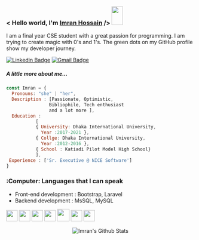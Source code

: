 
<h3> < Hello world, I'm <a href="https://facebook.com/cmt.imran" target="_blank"> Imran Hossain</a> /> <img src="https://scontent.fcgp17-1.fna.fbcdn.net/v/t1.6435-9/139663994_3443379345887713_1686901891622808262_n.jpg?_nc_cat=101&ccb=1-3&_nc_sid=174925&_nc_eui2=AeFKkdaNlAgKDJ695FuPWzWqAd2WSumzqBQB3ZZK6bOoFPrkd5XGac-qnuwWW-1800fbC5lHwTPjU9sBKl0x4yqa&_nc_ohc=MoIDY54lhbQAX-hExAn&_nc_ht=scontent.fcgp17-1.fna&oh=0077ababa7f33ee7cc3230ebebe02285&oe=60D7341B" width="30px" height="50px"></h3>
I am a final year CSE student with a great passion for programming. I am trying to create magic with 0's and 1's. The green dots on my GitHub profile show my developer journey. 

[![Linkedin Badge](https://img.shields.io/badge/-Imran_Hossain-blue?style=flat-square&logo=Linkedin&logoColor=white&link=https://www.linkedin.com/in/ih000/)](https://www.linkedin.com/in/ih000/) [![Gmail Badge](https://img.shields.io/badge/-imran527166@gmail.com-c14438?style=flat-square&logo=Gmail&logoColor=white&link=mailto:imran527166@gmail.com)](mailto:imran527166@gmail.com)
<br/>

##### A little more about me...  

```javascript
const Imran = {
  Pronouns: "she" | "her",
  Description : [Passionate, Optimistic, 
                Bibliophile, Tech enthusiast  
                and a lot more ],
  Education : 
           [ 
           { University: Dhaka International University, 
             Year :2017-2021 }, 
           { Collge: Dhaka International University, 
             Year :2012-2016 }, 
           { School : Katiadi Pilot Model High School} 
           ],
 Experience : ['Sr. Executive @ NICE Software']
}
```


### :Computer: Languages that I can speak
* Front-end development :  Bootstrap, Laravel
* Backend development : MsSQL, MySQL


 <img src = 'https://image.flaticon.com/icons/png/512/2306/2306173.png' height='30'/>  
 <img src = 'https://image.flaticon.com/icons/svg/919/919827.svg' width='30'/> 
 <img src = 'https://github.com/MarikIshtar007/MarikIshtar007/blob/master/images/css.svg' width='30'/> 
 <img src = 'https://github.com/MarikIshtar007/MarikIshtar007/blob/master/images/js.svg' width='30'/>
 <img src = 'https://github.com/MarikIshtar007/MarikIshtar007/blob/master/images/bootstrap.svg' width='33'/>    
 <img src = 'https://github.com/MarikIshtar007/MarikIshtar007/blob/master/images/cpp.svg' width='30'/>   
 <img src = 'https://github.com/MarikIshtar007/MarikIshtar007/blob/master/images/sql.svg' width='30'/>



<p align="center"> 
  <img src="https://github-readme-stats.vercel.app/api?username=cmtimran&theme=radical&show_icons=true" alt="Imran's Github Stats" />
</p>



